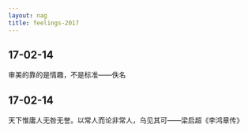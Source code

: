 ```yaml
---
layout: nag
title: feelings-2017
---
```


## 17-02-14

审美的靠的是情趣，不是标准——佚名

## 17-02-14

天下惟庸人无咎无誉。以常人而论非常人，乌见其可——梁启超《李鸿章传》
